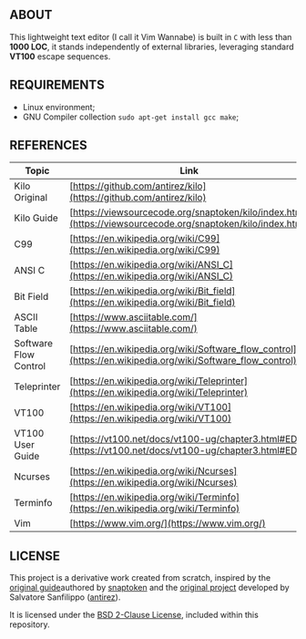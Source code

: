 ## ABOUT

This lightweight text editor (I call it Vim Wannabe) is built in `C` with less than
**1000 LOC**, it stands independently of external libraries, leveraging
standard **VT100** escape sequences.

## REQUIREMENTS

- Linux environment;
- GNU Compiler collection `sudo apt-get install gcc make`;

## REFERENCES

| Topic                  | Link                                                | Source             |
|------------------------|-----------------------------------------------------|--------------------|
| Kilo Original          | [https://github.com/antirez/kilo](https://github.com/antirez/kilo) | GitHub |
| Kilo Guide             | [https://viewsourcecode.org/snaptoken/kilo/index.html](https://viewsourcecode.org/snaptoken/kilo/index.html) | Website |
| C99                    | [https://en.wikipedia.org/wiki/C99](https://en.wikipedia.org/wiki/C99) | Wikipedia |
| ANSI C                 | [https://en.wikipedia.org/wiki/ANSI_C](https://en.wikipedia.org/wiki/ANSI_C) | Wikipedia |
| Bit Field              | [https://en.wikipedia.org/wiki/Bit_field](https://en.wikipedia.org/wiki/Bit_field) | Wikipedia |
| ASCII Table            | [https://www.asciitable.com/](https://www.asciitable.com/) | Website |
| Software Flow Control  | [https://en.wikipedia.org/wiki/Software_flow_control](https://en.wikipedia.org/wiki/Software_flow_control) | Wikipedia |
| Teleprinter            | [https://en.wikipedia.org/wiki/Teleprinter](https://en.wikipedia.org/wiki/Teleprinter) | Wikipedia |
| VT100                  | [https://en.wikipedia.org/wiki/VT100](https://en.wikipedia.org/wiki/VT100) | Wikipedia |
| VT100 User Guide       | [https://vt100.net/docs/vt100-ug/chapter3.html#ED](https://vt100.net/docs/vt100-ug/chapter3.html#ED) | Website |
| Ncurses                | [https://en.wikipedia.org/wiki/Ncurses](https://en.wikipedia.org/wiki/Ncurses) | Wikipedia |
| Terminfo               | [https://en.wikipedia.org/wiki/Terminfo](https://en.wikipedia.org/wiki/Terminfo) | Wikipedia |
| Vim                    | [https://www.vim.org/](https://www.vim.org/) | Website |

## LICENSE

This project is a derivative work created from scratch, inspired by the
[original guide](https://viewsourcecode.org/snaptoken/kilo/)authored by
[snaptoken](https://github.com/snaptoken) and the
[original project](https://github.com/antirez/kilo) developed by Salvatore
Sanfilippo ([antirez](https://github.com/antirez)).

It is licensed under the
[BSD 2-Clause License](https://github.com/jotavare/text-editor-in-c/blob/main/LICENSE),
included within this repository.
